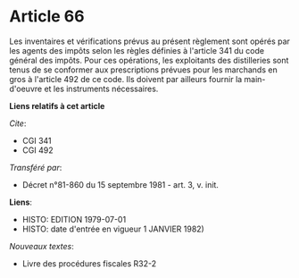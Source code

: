 # Article 66

Les inventaires et vérifications prévus au présent règlement sont opérés par les agents des impôts selon les règles définies
à l'article 341 du code général des impôts. Pour ces opérations, les exploitants des distilleries sont tenus de se conformer
aux prescriptions prévues pour les marchands en gros à l'article 492 de ce code. Ils doivent par ailleurs fournir la main-
d'oeuvre et les instruments nécessaires.

**Liens relatifs à cet article**

_Cite_:

  - CGI 341
  - CGI 492

_Transféré par_:

  - Décret n°81-860 du 15 septembre 1981 - art. 3, v. init.

**Liens**:

  - HISTO: EDITION 1979-07-01
  - HISTO: date d'entrée en vigueur 1 JANVIER 1982)

_Nouveaux textes_:

  - Livre des procédures fiscales R32-2

